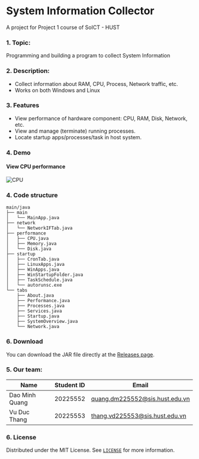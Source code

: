 # System Information Collector
A project for Project 1 course of SoICT - HUST
### 1. Topic:
Programming and building a program to collect System Information 

### 2. Description:
- Collect information about RAM, CPU, Process, Network traffic, etc.
- Works on both Windows and Linux

### 3. Features
- View performance of hardware component: CPU, RAM, Disk, Network, etc.
- View and manage (terminate) running processes.
- Locate startup apps/processes/task in host system.

### 4. Demo
#### View CPU performance

![CPU](https://github.com/Coo15/System-Information-Collector/assets/139579187/a8a5c8a4-0ac1-422f-99a0-ae4e3a7366f5)


#### 

### 4. Code structure
```
main/java
├── main
│   └── MainApp.java
├── network
│   └── NetworkIFTab.java
├── performance
│   ├── CPU.java
│   ├── Memory.java
│   └── Disk.java
├── startup
│   ├── CronTab.java
│   ├── LinuxApps.java
│   ├── WinApps.java
│   ├── WinStartupFolder.java
│   ├── TaskSchedule.java
│   └── autorunsc.exe
└── tabs
    ├── About.java
    ├── Performance.java
    ├── Processes.java
    ├── Services.java
    ├── Startup.java
    ├── SystemOverview.java
    └── Network.java
```

### 6. Download
You can download the JAR file directly at the [Releases page](https://github.com/Coo15/System-Information-Collector/releases).

### 5. Our team:
| Name              |  Student ID |  Email                        | 
|-------------------|-------------|-------------------------------|
| Dao Minh Quang    | 20225552    | quang.dm225552@sis.hust.edu.vn|
| Vu Duc Thang      | 20225553    | thang.vd225553@sis.hust.edu.vn|

### 6. License
Distributed under the MIT License. See [`LICENSE`](https://github.com/Coo15/System-Information-Collector/blob/main/LICENSE) for more information.
